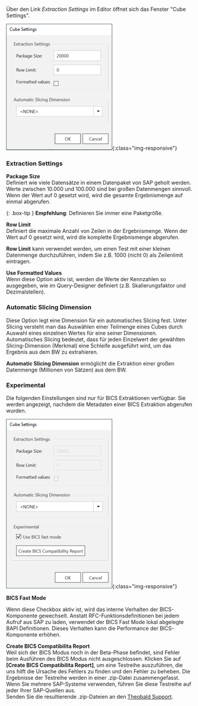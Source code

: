 Über den Link *Extraction Settings* im Editor öffnet sich das Fenster "Cube Settings".

![XU_BWCube_Settings](/img/content/XU_BWCube_Settings.png){:class="img-responsive"}

### Extraction Settings

**Package Size**<br> 
Definiert wie viele Datensätze in einem Datenpaket von SAP geholt werden.
Werte zwischen 10.000 und 100.000 sind bei großen Datenmengen sinnvoll.
Wenn der Wert auf 0 gesetzt wird, wird die gesamte Ergebnismenge auf einmal abgerufen.

{: .box-tip }
**Empfehlung**: Definieren Sie immer eine Paketgröße.

**Row Limit** <br>
Definiert die maximale Anzahl von Zeilen in der Ergebnismenge.
Wenn der Wert auf 0 gesetzt wird, wird die komplette Ergebnismenge abgerufen.

**Row Limit** kann verwendet werden, um einen Test mit einer kleinen Datenmenge durchzuführen, indem Sie z.B. 1000 (nicht 0) als Zeilenlimit eintragen.

**Use Formatted Values**<br>
Wenn diese Option aktiv ist, werden die Werte der Kennzahlen so ausgegeben, wie im Query-Designer definiert (z.B. Skalierungsfaktor und Dezimalstellen).

### Automatic Slicing Dimension

Diese Option legt eine Dimension für ein automatisches Slicing fest. 
Unter Slicing versteht man das Auswählen einer Teilmenge eines Cubes durch Auswahl eines einzelnen Wertes für eine seiner Dimensionen. 
Automatisches Slicing bedeutet, dass für jeden Einzelwert der gewählten Slicing-Dimension (Merkmal) eine Schleife ausgeführt wird, um das Ergebnis aus dem BW zu extrahieren. 

**Automatic Slicing Dimension** ermöglicht die Extraktion einer großen Datenmenge (Millionen von Sätzen) aus dem BW.

### Experimental

Die folgenden Einstellungen sind nur für BICS Extraktionen verfügbar.
Sie werden angezeigt, nachdem die Metadaten einer BICS Extraktion abgerufen wurden.

![XU_BWCube_Settings](/img/content/bwcube-bics-fast-mode.png){:class="img-responsive"}

**BICS Fast Mode**<br>

Wenn diese Checkbox aktiv ist, wird das interne Verhalten der BICS-Komponente gewechselt.
Anstatt RFC-Funktionsdefinitionen bei jedem Aufruf aus SAP zu laden, verwendet der BICS Fast Mode lokal abgelegte BAPI Definitionen.
Dieses Verhalten kann die Performance der BICS-Komponente erhöhen.

**Create BICS Compatibilita Report**<br>
Weil sich der BICS Modus noch in der Beta-Phase befindet, sind Fehler beim Ausführen des BICS Modus nicht ausgeschlossen.
Klicken Sie auf **[Create BICS Compatibilita Report]**, um eine Testreihe auszuführen, die uns hilft die Ursache des Fehlers zu finden und den Fehler zu beheben.
Die Ergebnisse der Testreihe werden in einer .zip-Datei zusammengefasst.
Wenn Sie mehrere SAP-Systeme verwenden, führen Sie diese Testreihe auf jeder Ihrer SAP-Quellen aus. <br>
Senden Sie die resultierende .zip-Dateien an den [Theobald Support](https://support.theobald-software.com).